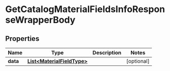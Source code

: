 

# GetCatalogMaterialFieldsInfoResponseWrapperBody


## Properties

Name | Type | Description | Notes
------------ | ------------- | ------------- | -------------
**data** | [**List&lt;MaterialFieldType&gt;**](MaterialFieldType.md) |  |  [optional]



